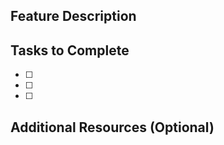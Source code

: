 ## Feature Description

## Tasks to Complete

- [ ]
- [ ]
- [ ]

## Additional Resources (Optional)
